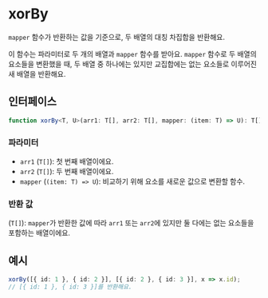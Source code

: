 # xorBy

`mapper` 함수가 반환하는 값을 기준으로, 두 배열의 대칭 차집합을 반환해요.

이 함수는 파라미터로 두 개의 배열과 `mapper` 함수를 받아요. 
`mapper` 함수로 두 배열의 요소들을 변환했을 때, 두 배열 중 하나에는 있지만 교집합에는 없는 요소들로 이루어진 새 배열을 반환해요.

## 인터페이스

```typescript
function xorBy<T, U>(arr1: T[], arr2: T[], mapper: (item: T) => U): T[];
```

### 파라미터

- `arr1` (`T[]`): 첫 번째 배열이에요.
- `arr2` (`T[]`): 두 번째 배열이에요.
- `mapper` (`(item: T) => U`): 비교하기 위해 요소를 새로운 값으로 변환할 함수.

### 반환 값

(`T[]`): `mapper`가 반환한 값에 따라 `arr1` 또는 `arr2`에 있지만 둘 다에는 없는 요소들을 포함하는 배열이에요.

## 예시

```typescript
xorBy([{ id: 1 }, { id: 2 }], [{ id: 2 }, { id: 3 }], x => x.id);
// [{ id: 1 }, { id: 3 }]를 반환해요.
```
